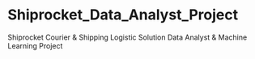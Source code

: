 # Shiprocket_Data_Analyst_Project
Shiprocket Courier &amp; Shipping Logistic Solution Data Analyst &amp; Machine Learning Project
